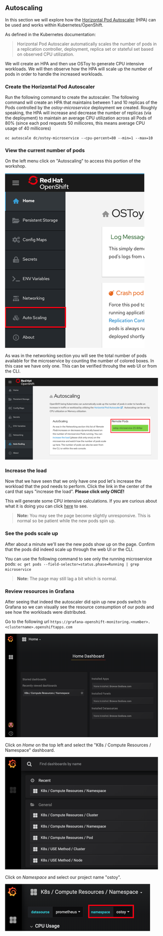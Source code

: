## Autoscaling

In this section we will explore how the [Horizontal Pod Autoscaler](https://kubernetes.io/docs/tasks/run-application/horizontal-pod-autoscale/) (HPA) can be used and works within Kubernetes/OpenShift. 

As defined in the Kubernetes documentation:
> Horizontal Pod Autoscaler automatically scales the number of pods in a replication controller, deployment, replica set or stateful set based on observed CPU utilization.

We will create an HPA and then use OSToy to generate CPU intensive workloads.  We will then observe how the HPA will scale up the number of pods in order to handle the increased workloads.  

### Create the Horizontal Pod Autoscaler

Run the following command to create the autoscaler. The following command will create an HPA that maintains between 1 and 10 replicas of the Pods controlled by the *ostoy-microservice* deployment we created. Roughly speaking, the HPA will increase and decrease the number of replicas (via the deployment) to maintain an average CPU utilization across all Pods of 80% (since each pod requests 50 millicores, this means average CPU usage of 40 millicores)

`oc autoscale dc/ostoy-microservice --cpu-percent=80 --min=1 --max=10`

### View the current number of pods

On the left menu click on "Autoscaling" to access this portion of the workshop.  

![HPA Menu](/images/12-hpa-menu.png)

As was in the networking section you will see the total number of pods available for the microservice by counting the number of colored boxes.  In this case we have only one.  This can be verified throuhg the web UI or from the CLI.

![HPA Main](/images/12-hpa-mainpage.png)

### Increase the load

Now that we have seen that we only have one pod let's increase the workload that the pod needs to perform. Click the link in the center of the card that says "increase the load".  **Please click only *ONCE*!**

This will generate some CPU intensive calculations.  If you are curious about what it is doing you can click [here](https://github.com/0kashi/ostoy/blob/master/microservice/app.js#L32) to see.

> **Note:** You may see the page become slightly unresponsive.  This is normal so be patient while the new pods spin up.

### See the pods scale up

After about a minute we'll see the new pods show up on the page. Confirm that the pods did indeed scale up through the web UI or the CLI.

You can use the following command to see only the running microservice pods:
`oc get pods --field-selector=status.phase=Running | grep microservice`

> **Note:** The page may still lag a bit which is normal.

### Review resources in Grafana

After seeing that indeed the autoscaler did spin up new pods switch to Grafana so we can visually see the resource consumption of our pods and see how the workloads were distributed.

Go to the following url `https://grafana-openshift-monitoring.<number>.<clustername>.openshiftapps.com`

![Grafana](/images/12-grafana-home.png)

Click on *Home* on the top left and select the "K8s / Compute Resources / Namespace" dashboard.

![Select Dash](/images/12-grafana-dash.png)

Click on *Namespace* and select our project name "ostoy".

![Select NS](/images/12-grafana-ns.png)



